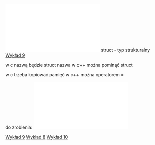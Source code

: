 ![Laboratorium 6_2021](Notatki/Semestr%201/Podstawy%20programowania/Labolatoria/Labolatoria%206/Laboratorium%206_2021.pdf)
struct - typ strukturalny
[Wykład 9](Notatki/Semestr%201/Podstawy%20programowania/Wyk%C5%82ady/Wyk%C5%82ad%209/Wyk%C5%82ad%209.md)

w c nazwą będzie struct nazwa
w c++ można pominąć struct

w c trzeba kopiować pamięć
w c++ można operatorem =

do zrobienia:
![Labolatoria 6](Notatki/Semestr%201/Podstawy%20programowania/Labolatoria/Labolatoria%206/Labolatoria%206.cpp)

[Wykład 9](Notatki/Semestr%201/Podstawy%20programowania/Wyk%C5%82ady/Wyk%C5%82ad%209/Wyk%C5%82ad%209.md)
[Wykład 8](Notatki/Semestr%201/Podstawy%20programowania/Wyk%C5%82ady/Wyk%C5%82ad%208/Wyk%C5%82ad%208.md)
[Wykład 10](Notatki/Semestr%201/Podstawy%20programowania/Wyk%C5%82ady/Wyk%C5%82ad%2010/Wyk%C5%82ad%2010.md)
